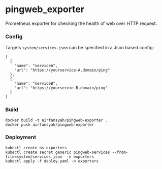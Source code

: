 # pingweb_exporter
Prometheus exporter for checking the health of web over HTTP request.

### Config
Targets ```system/services.json``` can be specified in a Json based config:
```
[
  {
    "name": "serviceA",
    "url": "https://yourservice-A.domain/ping"
  },
  {
    "name": "serviceB",
    "url": "https://yourservie-B.domain/ping"
  }
]

```

### Build
```
docker build -t airfansyah/pingweb-exporter .
docker push airfansyah/pingweb-exporter
```

### Deployment
```
kubectl create ns exporters
kubectl create secret generic pingweb-services --from-file=system/services.json  -n exporters
kubectl apply -f deploy.yaml -n exporters
```
